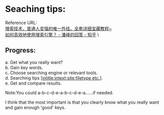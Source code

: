 # Seaching tips:

Reference URL: \
[搜索技术，普通人变强的唯一外挂。全套详细宝藏教程~](https://www.youtube.com/watch?v=tiN6T1LewmQ&t=1280s) \
[如何高效地使用搜索引擎？ - 潘峰的回答 - 知乎](https://www.zhihu.com/question/28013848/answer/63021355) \


## Progress:
a. Get what you really want?\
b. Gain key words.\
c. Choose searching engine or relevant tools.\
d. Searching tips [[intitle;intext;site;filetype etc.](https://www.zhihu.com/question/28013848/answer/62475371)]. \
e. Get and compare results.

Note:You could a-b-c-d-e-a-b-c-d-e-a......if needed.

I think that the most important is that you clearly know what you really want and gain enough 'good' keys.
